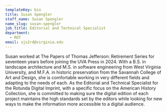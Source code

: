 ```yaml
---
templateKey: bio
title: Susan Spengler
staff_name: Susan Spengler
name_slug: susan-spengler
job_title: Editorial and Technical Specialist
department:
  - ROT
email: sjs2rd​@​virginia.edu
---
```

Susan worked at The Papers of Thomas Jefferson: Retirement Series for seventeen years before joining the UVA Press in 2024. With a B.S. in landscape architecture and M.S. in software engineering from West Virginia University, and M.F.A. in historic preservation from the Savannah College of Art and Design, she is comfortable working in very different fields and adapting to the needs of each. As the Editorial and Technical Specialist for the Rotunda Digital Imprint, with a specific focus on the American History Collection, she is committed to making sure the digital edition of each project maintains the high standards set by the editors while looking for new ways to make the information more accessible to a digital audience.